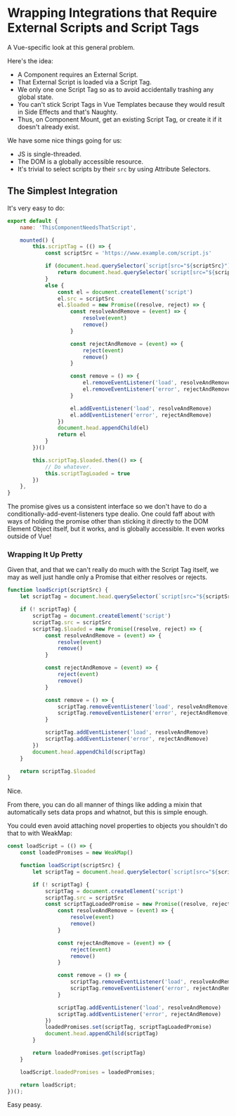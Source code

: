 Wrapping Integrations that Require External Scripts and Script Tags
===================================================================

A Vue-specific look at this general problem.

Here's the idea:
- A Component requires an External Script.
- That External Script is loaded via a Script Tag.
- We only one one Script Tag so as to avoid accidentally trashing any global state.
- You can't stick Script Tags in Vue Templates because they would result in Side Effects and that's Naughty.
- Thus, on Component Mount, get an existing Script Tag, or create it if it doesn't already exist.

We have some nice things going for us:
- JS is single-threaded.
- The DOM is a globally accessible resource.
- It's trivial to select scripts by their `src` by using Attribute Selectors.



## The Simplest Integration

It's very easy to do:

```js
export default {
    name: 'ThisComponentNeedsThatScript',

    mounted() {
        this.scriptTag = (() => {
            const scriptSrc = 'https://www.example.com/script.js'

            if (document.head.querySelector(`script[src="${scriptSrc}"]`)) {
                return document.head.querySelector(`script[src="${scriptSrc}"]`)
            }
            else {
                const el = document.createElement('script')
                el.src = scriptSrc
                el.$loaded = new Promise((resolve, reject) => {
                    const resolveAndRemove = (event) => {
                        resolve(event)
                        remove()
                    }

                    const rejectAndRemove = (event) => {
                        reject(event)
                        remove()
                    }

                    const remove = () => {
                        el.removeEventListener('load', resolveAndRemove)
                        el.removeEventListener('error', rejectAndRemove)
                    }

                    el.addEventListener('load', resolveAndRemove)
                    el.addEventListener('error', rejectAndRemove)
                })
                document.head.appendChild(el)
                return el
            }
        })()

        this.scriptTag.$loaded.then(() => {
            // Do whatever.
            this.scriptTagLoaded = true
        })
    },
}
```

The promise gives us a consistent interface so we don't have to do a conditionally-add-event-listeners type dealio.  One could faff about with ways of holding the promise other than sticking it directly to the DOM Element Object itself, but it works, and is globally accessible.  It even works outside of Vue!


### Wrapping It Up Pretty

Given that, and that we can't really do much with the Script Tag itself, we may as well just handle only a Promise that either resolves or rejects.

```js
function loadScript(scriptSrc) {
    let scriptTag = document.head.querySelector(`script[src="${scriptSrc}"]`)

    if (! scriptTag) {
        scriptTag = document.createElement('script')
        scriptTag.src = scriptSrc
        scriptTag.$loaded = new Promise((resolve, reject) => {
            const resolveAndRemove = (event) => {
                resolve(event)
                remove()
            }

            const rejectAndRemove = (event) => {
                reject(event)
                remove()
            }

            const remove = () => {
                scriptTag.removeEventListener('load', resolveAndRemove)
                scriptTag.removeEventListener('error', rejectAndRemove)
            }

            scriptTag.addEventListener('load', resolveAndRemove)
            scriptTag.addEventListener('error', rejectAndRemove)
        })
        document.head.appendChild(scriptTag)
    }

    return scriptTag.$loaded
}
```

Nice.

From there, you can do all manner of things like adding a mixin that automatically sets data props and whatnot, but this is simple enough.

You could even avoid attaching novel properties to objects you shouldn't do that to with WeakMap:

```js
const loadScript = (() => {
    const loadedPromises = new WeakMap()

    function loadScript(scriptSrc) {
        let scriptTag = document.head.querySelector(`script[src="${scriptSrc}"]`)

        if (! scriptTag) {
            scriptTag = document.createElement('script')
            scriptTag.src = scriptSrc
            const scriptTagLoadedPromise = new Promise((resolve, reject) => {
                const resolveAndRemove = (event) => {
                    resolve(event)
                    remove()
                }

                const rejectAndRemove = (event) => {
                    reject(event)
                    remove()
                }

                const remove = () => {
                    scriptTag.removeEventListener('load', resolveAndRemove)
                    scriptTag.removeEventListener('error', rejectAndRemove)
                }

                scriptTag.addEventListener('load', resolveAndRemove)
                scriptTag.addEventListener('error', rejectAndRemove)
            })
            loadedPromises.set(scriptTag, scriptTagLoadedPromise)
            document.head.appendChild(scriptTag)
        }

        return loadedPromises.get(scriptTag)
    }

    loadScript.loadedPromises = loadedPromises;

    return loadScript;
})();
```

Easy peasy.
